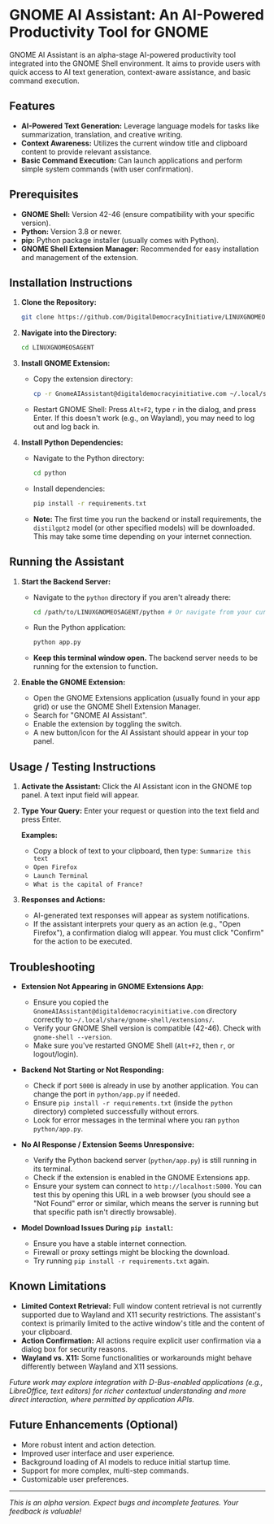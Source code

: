 # GNOME AI Assistant: An AI-Powered Productivity Tool for GNOME

GNOME AI Assistant is an alpha-stage AI-powered productivity tool integrated into the GNOME Shell environment. It aims to provide users with quick access to AI text generation, context-aware assistance, and basic command execution.

## Features

*   **AI-Powered Text Generation:** Leverage language models for tasks like summarization, translation, and creative writing.
*   **Context Awareness:** Utilizes the current window title and clipboard content to provide relevant assistance.
*   **Basic Command Execution:** Can launch applications and perform simple system commands (with user confirmation).

## Prerequisites

*   **GNOME Shell:** Version 42-46 (ensure compatibility with your specific version).
*   **Python:** Version 3.8 or newer.
*   **pip:** Python package installer (usually comes with Python).
*   **GNOME Shell Extension Manager:** Recommended for easy installation and management of the extension.

## Installation Instructions

1.  **Clone the Repository:**
    ```bash
    git clone https://github.com/DigitalDemocracyInitiative/LINUXGNOMEOSAGENT.git
    ```

2.  **Navigate into the Directory:**
    ```bash
    cd LINUXGNOMEOSAGENT
    ```

3.  **Install GNOME Extension:**
    *   Copy the extension directory:
        ```bash
        cp -r GnomeAIAssistant@digitaldemocracyinitiative.com ~/.local/share/gnome-shell/extensions/
        ```
    *   Restart GNOME Shell: Press `Alt+F2`, type `r` in the dialog, and press Enter. If this doesn't work (e.g., on Wayland), you may need to log out and log back in.

4.  **Install Python Dependencies:**
    *   Navigate to the Python directory:
        ```bash
        cd python
        ```
    *   Install dependencies:
        ```bash
        pip install -r requirements.txt
        ```
    *   **Note:** The first time you run the backend or install requirements, the `distilgpt2` model (or other specified models) will be downloaded. This may take some time depending on your internet connection.

## Running the Assistant

1.  **Start the Backend Server:**
    *   Navigate to the `python` directory if you aren't already there:
        ```bash
        cd /path/to/LINUXGNOMEOSAGENT/python # Or navigate from your current location
        ```
    *   Run the Python application:
        ```bash
        python app.py
        ```
    *   **Keep this terminal window open.** The backend server needs to be running for the extension to function.

2.  **Enable the GNOME Extension:**
    *   Open the GNOME Extensions application (usually found in your app grid) or use the GNOME Shell Extension Manager.
    *   Search for "GNOME AI Assistant".
    *   Enable the extension by toggling the switch.
    *   A new button/icon for the AI Assistant should appear in your top panel.

## Usage / Testing Instructions

1.  **Activate the Assistant:** Click the AI Assistant icon in the GNOME top panel. A text input field will appear.
2.  **Type Your Query:** Enter your request or question into the text field and press Enter.

    **Examples:**
    *   Copy a block of text to your clipboard, then type: `Summarize this text`
    *   `Open Firefox`
    *   `Launch Terminal`
    *   `What is the capital of France?`

3.  **Responses and Actions:**
    *   AI-generated text responses will appear as system notifications.
    *   If the assistant interprets your query as an action (e.g., "Open Firefox"), a confirmation dialog will appear. You must click "Confirm" for the action to be executed.

## Troubleshooting

*   **Extension Not Appearing in GNOME Extensions App:**
    *   Ensure you copied the `GnomeAIAssistant@digitaldemocracyinitiative.com` directory correctly to `~/.local/share/gnome-shell/extensions/`.
    *   Verify your GNOME Shell version is compatible (42-46). Check with `gnome-shell --version`.
    *   Make sure you've restarted GNOME Shell (`Alt+F2`, then `r`, or logout/login).

*   **Backend Not Starting or Not Responding:**
    *   Check if port `5000` is already in use by another application. You can change the port in `python/app.py` if needed.
    *   Ensure `pip install -r requirements.txt` (inside the `python` directory) completed successfully without errors.
    *   Look for error messages in the terminal where you ran `python python/app.py`.

*   **No AI Response / Extension Seems Unresponsive:**
    *   Verify the Python backend server (`python/app.py`) is still running in its terminal.
    *   Check if the extension is enabled in the GNOME Extensions app.
    *   Ensure your system can connect to `http://localhost:5000`. You can test this by opening this URL in a web browser (you should see a "Not Found" error or similar, which means the server is running but that specific path isn't directly browsable).

*   **Model Download Issues During `pip install`:**
    *   Ensure you have a stable internet connection.
    *   Firewall or proxy settings might be blocking the download.
    *   Try running `pip install -r requirements.txt` again.

## Known Limitations

*   **Limited Context Retrieval:** Full window content retrieval is not currently supported due to Wayland and X11 security restrictions. The assistant's context is primarily limited to the active window's title and the content of your clipboard.
*   **Action Confirmation:** All actions require explicit user confirmation via a dialog box for security reasons.
*   **Wayland vs. X11:** Some functionalities or workarounds might behave differently between Wayland and X11 sessions.

*Future work may explore integration with D-Bus-enabled applications (e.g., LibreOffice, text editors) for richer contextual understanding and more direct interaction, where permitted by application APIs.*

## Future Enhancements (Optional)

*   More robust intent and action detection.
*   Improved user interface and user experience.
*   Background loading of AI models to reduce initial startup time.
*   Support for more complex, multi-step commands.
*   Customizable user preferences.

---

*This is an alpha version. Expect bugs and incomplete features. Your feedback is valuable!*

